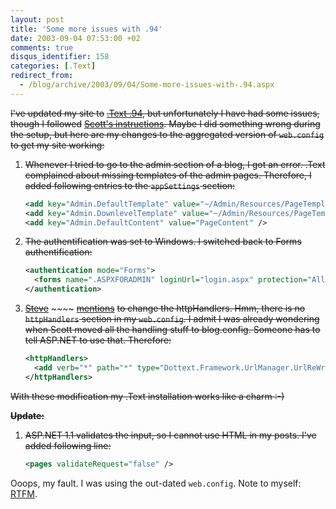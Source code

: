 ```yaml
---
layout: post
title: 'Some more issues with .94'
date: 2003-09-04 07:53:00 +02
comments: true
disqus_identifier: 158
categories: [.Text]
redirect_from:
  - /blog/archive/2003/09/04/Some-more-issues-with-.94.aspx
---
```


~~I've updated my site to~~ [~~.Text .94~~](http://scottwater.com/dottext/posts/9738.aspx)~~, but unfortunately I have had some issues, though I followed~~ [~~Scott's instructions~~](http://scottwater.com/dottext/posts/9742.aspx)~~. Maybe I did something wrong during the setup, but here are my changes to the aggregated version of `web.config` to get my site working:~~

1.  ~~Whenever I tried to go to the admin section of a blog, I got an error. .Text complained about missing templates of the admin pages. Therefore, I added following entries to the `appSettings` section:~~

    ``` xml
    <add key="Admin.DefaultTemplate" value="~/Admin/Resources/PageTemplate.ascx" />
    <add key="Admin.DownlevelTemplate" value="~/Admin/Resources/PageTemplate.ascx" />
    <add key="Admin.DefaultContent" value="PageContent" />

    ```
2.  ~~The authentification was set to Windows. I switched back to Forms authentification:~~

    ``` xml
    <authentication mode="Forms">
      <forms name=".ASPXFORADMIN" loginUrl="login.aspx" protection="All"  timeout="90" />
    </authentication>
    ```

3.  [~~Steve~~](http://adminblogs.com/steve/) ~~~~ [~~mentions~~](http://adminblogs.com/steve/posts/146.aspx) ~~to change the httpHandlers. Hmm, there is no `httpHandlers` section in my `web.config`. I admit I was already wondering when Scott moved all the handling stuff to blog.config. Someone has to tell ASP.NET to use that. Therefore:~~

    ``` xml
    <httpHandlers>
      <add verb="*" path="*" type="Dottext.Framework.UrlManager.UrlReWriteHandlerFactory,Dottext.Framework" />
    </httpHandlers>
    ```

~~With these modification my .Text installation works like a charm :-)~~

**~~Update:~~**

1.  ~~ASP.NET 1.1 validates the input, so I cannot use HTML in my posts. I've added following line:~~

    ``` xml
    <pages validateRequest="false" />
    ```

Ooops, my fault. I was using the out-dated `web.config`. Note to myself: [RTFM](http://info.astrian.net/jargon/terms/r/RTFM.html).

